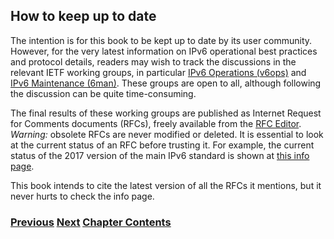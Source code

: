 ## How to keep up to date

The intention is for this book to be kept up to date by
its user community. However, for the very latest information
on IPv6 operational best practices and protocol details,
readers may wish to track the discussions in the relevant
IETF working groups, in particular
[IPv6 Operations (v6ops)](https://datatracker.ietf.org/wg/v6ops/about/)
and
[IPv6 Maintenance (6man)](https://datatracker.ietf.org/wg/6man/about/).
These groups are open to all, although following the discussion can
be quite time-consuming.

The final results of these working groups are published as Internet
Request for Comments documents (RFCs), freely available from
the [RFC Editor](https://www.rfc-editor.org/). *Warning:* obsolete
RFCs are never modified or deleted. It is essential to look at
the current status of an RFC before trusting it. For example,
the current status of the 2017 version of the main IPv6 standard is shown
at [this info page](https://www.rfc-editor.org/info/rfc8200).

This book intends to cite the latest version of all the RFCs it
mentions, but it never hurts to check the info page.

### [<ins>Previous</ins>](How%20a%20network%20operations%20center%20sees%20IPv6.md) [<ins>Next</ins>](How%20to%20contribute.md) [<ins>Chapter Contents</ins>](1.%20Introduction%20and%20Foreword.md)